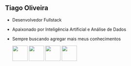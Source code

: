 ## Tiago Oliveira 

- Desenvolvedor Fullstack
- Apaixonado por Inteligência Artificial e Análise de Dados
- Sempre buscando agregar mais meus conhecimentos


  <img width="50" height="50" src="https://cdn.jsdelivr.net/gh/devicons/devicon@latest/icons/python/python-original-wordmark.svg" />
  <img widht="50" height="50" src="https://cdn.jsdelivr.net/gh/devicons/devicon-@latest/icons/fastapi/fastapi-original.svg" />
  <img widht="50" height="50" src="https://cdn.jsdelivr.net/gh/devicons/devicon-@latest/icons/flask-original.svg" />
  <img widht="50" height="50" src="https://cdn.jsdelivr.net/gh/devicons/devicon-@latest/icons/c-original.svg" />
          
          
          






















